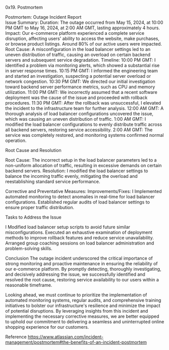 0x19. Postmortem

Postmortem: Outage Incident Report  
Issue Summary:
Duration: The outage occurred from May 15, 2024, at 10:00 PM GMT to May 16, 2024, at 2:00 AM GMT, lasting approximately 4 hours.
Impact: Our e-commerce platform experienced a complete service disruption, affecting users' ability to access the website, make purchases, or browse product listings. Around 80% of our active users were impacted.
Root Cause: A misconfiguration in the load balancer settings led to an uneven distribution of traffic, causing an overload on certain backend servers and subsequent service degradation.
Timeline:
10:00 PM GMT: I identified a problem via monitoring alerts, which showed a substantial rise in server response times.
10:15 PM GMT: I informed the engineering team and started an investigation, suspecting a potential server overload or network congestion.
10:30 PM GMT: We directed our initial investigation toward backend server performance metrics, such as CPU and memory utilization.
11:00 PM GMT: We incorrectly assumed that a recent software deployment was the cause of the issue and proceeded with rollback procedures.
11:30 PM GMT: After the rollback was unsuccessful, I elevated the incident to the infrastructure team for further analysis.
12:00 AM GMT: A thorough analysis of load balancer configurations uncovered the issue, which was causing an uneven distribution of traffic.
1:00 AM GMT: I modified the load balancer configurations to evenly distribute traffic across all backend servers, restoring service accessibility.
2:00 AM GMT: The service was completely restored, and monitoring systems confirmed normal operation.


Root Cause and Resolution

Root Cause: The incorrect setup in the load balancer parameters led to a non-uniform allocation of traffic, resulting in excessive demands on certain backend servers.
Resolution: I modified the load balancer settings to balance the incoming traffic evenly, mitigating the overload and reestablishing standard service performance.






Corrective and Preventative Measures:
Improvements/Fixes:
I Implemented automated monitoring to detect anomalies in real-time for load balancer configurations.
Established regular audits of load balancer settings to ensure proper traffic distribution.

Tasks to Address the Issue

I Modified load balancer setup scripts to avoid future similar misconfigurations.
Executed an exhaustive examination of deployment methods to improve rollback features and reduce service unavailability.
Arranged group coaching sessions on load balancer administration and problem-solving skills.

Conclusion 
The outage incident underscored the critical importance of strong monitoring and proactive maintenance in ensuring the reliability of our e-commerce platform. By promptly detecting, thoroughly investigating, and decisively addressing the issue, we successfully identified and resolved the root cause, restoring service availability to our users within a reasonable timeframe.

Looking ahead, we must continue to prioritize the implementation of automated monitoring systems, regular audits, and comprehensive training initiatives to bolster our infrastructure's resilience and minimize the impact of potential disruptions. By leveraging insights from this incident and implementing the necessary corrective measures, we are better equipped to uphold our commitment to delivering a seamless and uninterrupted online shopping experience for our customers.

Reference 
https://www.atlassian.com/incident-management/postmortem#the-benefits-of-an-incident-postmortem

